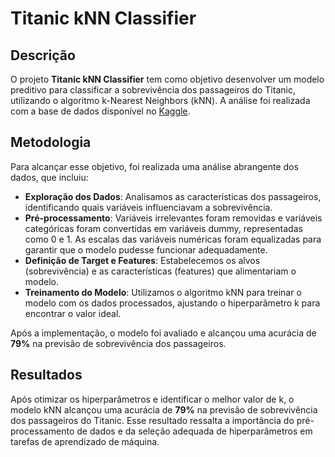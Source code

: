 # Titanic kNN Classifier

## Descrição

O projeto **Titanic kNN Classifier** tem como objetivo desenvolver um modelo preditivo para classificar a sobrevivência dos passageiros do Titanic, utilizando o algoritmo k-Nearest Neighbors (kNN). A análise foi realizada com a base de dados disponível no [Kaggle](https://www.kaggle.com/c/titanic).

## Metodologia

Para alcançar esse objetivo, foi realizada uma análise abrangente dos dados, que incluiu:

- **Exploração dos Dados**: Analisamos as características dos passageiros, identificando quais variáveis influenciavam a sobrevivência.
- **Pré-processamento**: Variáveis irrelevantes foram removidas e variáveis categóricas foram convertidas em variáveis dummy, representadas como 0 e 1. As escalas das variáveis numéricas foram equalizadas para garantir que o modelo pudesse funcionar adequadamente.
- **Definição de Target e Features**: Estabelecemos os alvos (sobrevivência) e as características (features) que alimentariam o modelo.
- **Treinamento do Modelo**: Utilizamos o algoritmo kNN para treinar o modelo com os dados processados, ajustando o hiperparâmetro k para encontrar o valor ideal.

  
Após a implementação, o modelo foi avaliado e alcançou uma acurácia de **79%** na previsão de sobrevivência dos passageiros.

## Resultados

Após otimizar os hiperparâmetros e identificar o melhor valor de k, o modelo kNN alcançou uma acurácia de **79%** na previsão de sobrevivência dos passageiros do Titanic. Esse resultado ressalta a importância do pré-processamento de dados e da seleção adequada de hiperparâmetros em tarefas de aprendizado de máquina.
